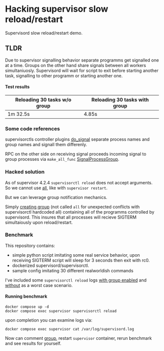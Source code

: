 # Hacking supervisor slow reload/restart
Supervisord slow reload/restart demo.

## TLDR
Due to supervisor signalling behavior separate programms get signalled one at a time. Groups on the other hand share signals between all workers simultaniuosly. Supervisord will wait for script to exit before starting another task, signalling to other programm or starting another one.

#### Test results

|Reloading 30 tasks w/o group|Reloading 30 tasks with group|
|---|---|
|1m 32.5s|4.85s|

### Some code references
supervisorctls controller plugins [do_signal](https://github.com/Supervisor/supervisor/blob/8b83afdac70f140787fdb160d930f824a1f90a33/supervisor/supervisorctl.py#L918) separate process names and group names and signall them differenly.

RPC on the other side on receiving signal proceeds incoming signal to group processes via `make_all_func` [SignalProcessGroup](https://github.com/Supervisor/supervisor/blob/8b83afdac70f140787fdb160d930f824a1f90a33/supervisor/rpcinterface.py#L520).

### Hacked solution

As of supervisor 4.2.4 `supervisorctl reload` does not accept arguments. So we cannot use [all](https://github.com/Supervisor/supervisor/blob/8b83afdac70f140787fdb160d930f824a1f90a33/supervisor/supervisorctl.py#L911), like with `supervisor restart`.

But we can leverage group notification mechanics.

Simply [creating group](script.conf#387) (not called `all` for unexpected conflicts with supervisorctl hardcoded all) containing all of the programms controlled by supervisord.
This insures that all processes will recieve SIGTERM simultaiously upon reload/restart.

### Benchmark

This repository contains:
- simple python script imitating some real service behavior, upon receiving SIGTERM script will sleep for 3 seconds then exit with rc0.
- dockerized supervisord/supervisorctl.
- sample config imitating 30 different realworldish commands

I've included some `supervisorctl reload` logs [with group enabled](supervisor_with_group.log) and [without](supervisor_wo_group.log) as a worst case scenario.

#### Running benchmark

```
docker compose up -d
docker compose exec supervisor supervisorctl reload
```

upon completion you can examine logs via:

```
docker compose exec supervisor cat /var/log/supervisord.log
```

Now can comment [group](script.conf#387), restart `supervisor` container, rerun benchmark and see results for yourself.
